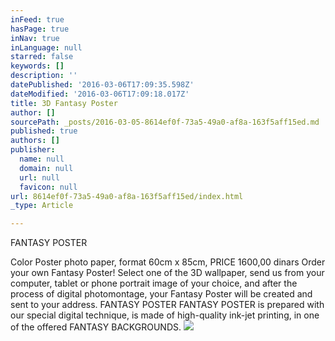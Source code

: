 ```yaml
---
inFeed: true
hasPage: true
inNav: true
inLanguage: null
starred: false
keywords: []
description: ''
datePublished: '2016-03-06T17:09:35.598Z'
dateModified: '2016-03-06T17:09:18.017Z'
title: 3D Fantasy Poster
author: []
sourcePath: _posts/2016-03-05-8614ef0f-73a5-49a0-af8a-163f5aff15ed.md
published: true
authors: []
publisher:
  name: null
  domain: null
  url: null
  favicon: null
url: 8614ef0f-73a5-49a0-af8a-163f5aff15ed/index.html
_type: Article

---
```

FANTASY POSTER 

Color Poster photo paper, format 60cm x 85cm,
PRICE 1600,00 dinars
Order your own Fantasy Poster! Select one of the 3D wallpaper, send us from your computer, tablet or phone portrait image of your choice, and after the process of digital photomontage, your Fantasy Poster will be created and sent to your address.
FANTASY POSTER
FANTASY POSTER is prepared with our special digital technique, is made of high-quality ink-jet printing, in one of the offered FANTASY BACKGROUNDS.
![](https://the-grid-user-content.s3-us-west-2.amazonaws.com/cba7021e-ca95-4902-bba5-7be61a957186.jpg)